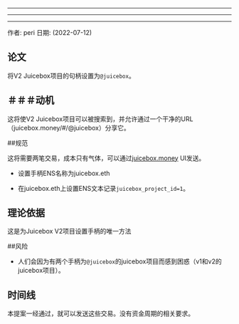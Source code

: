 
---

---

---

作者: peri
日期: (2022-07-12)

## 论文

将V2 Juicebox项目的句柄设置为`@juicebox`。

## ＃＃＃动机

这将使V2 Juicebox项目可以被搜索到，并允许通过一个干净的URL（juicebox.money/#/@juicebox）分享它。

##规范

这将需要两笔交易，成本只有气体，可以通过[juicebox.money](http://juicebox.money) UI发送。

- 设置手柄ENS名称为juicebox.eth

- 在juicebox.eth上设置ENS文本记录`juicebox_project_id=1`。

## 理论依据

这是为Juicebox V2项目设置手柄的唯一方法

##风险

- 人们会因为有两个手柄为`@juicebox`的juicebox项目而感到困惑（v1和v2的juicebox项目）。

## 时间线

本提案一经通过，就可以发送这些交易。没有资金周期的相关要求。
